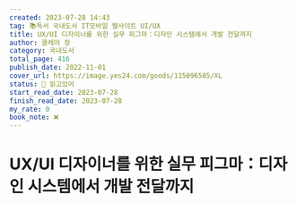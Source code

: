 ```yaml
---
created: 2023-07-28 14:43
tag: 📚독서 국내도서 IT모바일 웹사이트 UI/UX
title: UX/UI 디자이너를 위한 실무 피그마：디자인 시스템에서 개발 전달까지
author: 클레어 정
category: 국내도서
total_page: 416
publish_date: 2022-11-01
cover_url: https://image.yes24.com/goods/115096585/XL
status: 📖 읽고있어
start_read_date: 2023-07-28
finish_read_date: 2023-07-28
my_rate: 0
book_note: ❌
---
```


# UX/UI 디자이너를 위한 실무 피그마：디자인 시스템에서 개발 전달까지


